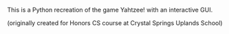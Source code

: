 This is a Python recreation of the game Yahtzee! with an interactive GUI.

(originally created for Honors CS course at Crystal Springs Uplands School)
